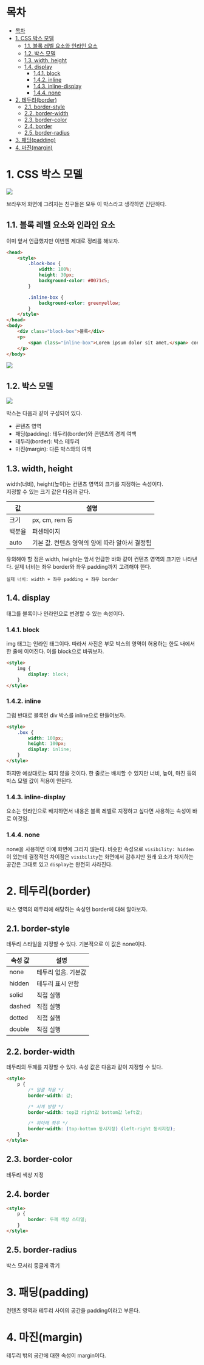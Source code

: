 # 목차

- [목차](#목차)
- [1. CSS 박스 모델](#1-css-박스-모델)
  - [1.1. 블록 레벨 요소와 인라인 요소](#11-블록-레벨-요소와-인라인-요소)
  - [1.2. 박스 모델](#12-박스-모델)
  - [1.3. width, height](#13-width-height)
  - [1.4. display](#14-display)
    - [1.4.1. block](#141-block)
    - [1.4.2. inline](#142-inline)
    - [1.4.3. inline-display](#143-inline-display)
    - [1.4.4. none](#144-none)
- [2. 테두리(border)](#2-테두리border)
  - [2.1. border-style](#21-border-style)
  - [2.2. border-width](#22-border-width)
  - [2.3. border-color](#23-border-color)
  - [2.4. border](#24-border)
  - [2.5. border-radius](#25-border-radius)
- [3. 패딩(padding)](#3-패딩padding)
- [4. 마진(margin)](#4-마진margin)

# 1. CSS 박스 모델

<img src='https://user-images.githubusercontent.com/73331032/101272730-4f6aef00-37d2-11eb-89ea-810c9ff3e41c.png'>

브라우저 화면에 그려지는 친구들은 모두 이 박스라고 생각하면 간단하다.  

## 1.1. 블록 레벨 요소와 인라인 요소

이미 앞서 언급했지만 이번엔 제대로 정리를 해보자.  

```html
<head>
    <style>
        .block-box {
            width: 100%;
            height: 30px;
            background-color: #0071c5;
        }

        .inline-box {
            background-color: greenyellow;
        }
    </style>
</head>
<body>
    <div class="block-box">블록</div>
    <p>
        <span class="inline-box">Lorem ipsum dolor sit amet,</span> consectetur adipiscing elit. Nunc ac sem convallis, vulputate lectus ut, euismod mauris. Cras sed suscipit quam, nec imperdiet mauris. Aenean pulvinar vitae mi eu aliquet. Aenean non ligula risus. Sed pretium, sapien et vulputate luctus, neque dui porta velit, id volutpat nunc mi vitae mauris. Sed id facilisis est, ac aliquet quam. Nunc tincidunt ligula tortor, vel mollis arcu accumsan ultricies. Nam ipsum erat, aliquam quis nunc quis, maximus condimentum est. Nunc non elementum tortor. In nunc arcu, volutpat vel nibh vitae, sodales pulvinar enim. Etiam eget rutrum quam. Maecenas pulvinar rutrum ultrices. Maecenas tempor urna sit amet erat luctus, bibendum semper tellus mollis. Suspendisse mattis finibus turpis sed convallis. Duis non lorem neque.
    </p>
</body>
```

<img src='https://user-images.githubusercontent.com/73331032/101272734-5db90b00-37d2-11eb-9426-94faa30c541a.png'>

## 1.2. 박스 모델

<img src='https://user-images.githubusercontent.com/73331032/101272739-690c3680-37d2-11eb-88f6-5ec1f8b0ddae.png'>

박스는 다음과 같이 구성되어 있다.  

- 콘텐츠 영역
- 패딩(padding): 테두리(border)와 콘텐츠의 경계 여백
- 테두리(border): 박스 테두리
- 마진(margin): 다른 박스와의 여백

## 1.3. width, height

width(너비), height(높이)는 컨텐츠 영역의 크기를 지정하는 속성이다.  
지정할 수 있는 크기 값은 다음과 같다.  

|값|설명|
|-|-|
|크기|px, cm, rem 등|
|백분율|퍼센테이지|
|auto|기본 값. 컨텐츠 영역의 양에 따라 알아서 결정됨|

유의해야 할 점은 width, height는 앞서 언급한 바와 같이 컨텐츠 영역의 크기만 나타낸다. 실제 너비는 좌우 border와 좌우 padding까지 고려해야 한다.  

```text
실제 너비: width + 좌우 padding + 좌우 border
```

## 1.4. display

태그를 블록이나 인라인으로 변경할 수 있는 속성이다.  

### 1.4.1. block

img 태그는 인라인 태그이다. 따라서 사진은 부모 박스의 영역이 허용하는 한도 내에서 한 줄에 이어진다. 이를 block으로 바꿔보자.  

```html
<style>
    img {
        display: block;
    }
</style>
```

### 1.4.2. inline

그럼 반대로 블록인 div 박스를 inline으로 만들어보자.  

```html
<style>
    .box {
        width: 100px;
        height: 100px;
        display: inline;
    }
</style>
```

하지만 예상대로는 되지 않을 것이다. 한 줄로는 배치할 수 있지만 너비, 높이, 마진 등의 박스 모델 값이 적용이 안된다.  

### 1.4.3. inline-display

요소는 인라인으로 배치하면서 내용은 블록 레벨로 지정하고 싶다면 사용하는 속성이 바로 이것임.  

### 1.4.4. none

none을 사용하면 아예 화면에 그리지 않는다. 비슷한 속성으로 `visibility: hidden`이 있는데 결정적인 차이점은 `visibility`는 화면에서 감추지만 원래 요소가 차지하는 공간은 그대로 있고 `display`는 완전히 사라진다.  

# 2. 테두리(border)

박스 영역의 테두리에 해당하는 속성인 border에 대해 알아보자.  

## 2.1. border-style

테두리 스타일을 지정할 수 있다. 기본적으로 이 값은 none이다.  

|속성 값|설명|
|-|-|
|none|테두리 없음. 기본값|
|hidden|테두리 표시 안함|
|solid|직접 실행|
|dashed|직접 실행|
|dotted|직접 실행|
|double|직접 실행|

## 2.2. border-width

테두리의 두께를 지정할 수 있다. 속성 값은 다음과 같이 지정할 수 있다.  

```html
<style>
    p {
        /* 일괄 적용 */
        border-width: 값;

        /* 시계 방향 */
        border-width: top값 right값 bottom값 left값;

        /* 위아래 좌우 */
        border-width: (top-bottom 동시지정) (left-right 동시지정);
    }
</style>
```

## 2.3. border-color

테두리 색상 지정

## 2.4. border

```html
<style>
    p {
        border: 두께 색상 스타일;
    }
</style>
```

## 2.5. border-radius

박스 모서리 둥글게 깎기

# 3. 패딩(padding)

컨텐츠 영역과 테두리 사이의 공간을 padding이라고 부른다.  

# 4. 마진(margin)

테두리 밖의 공간에 대한 속성이 margin이다.  

